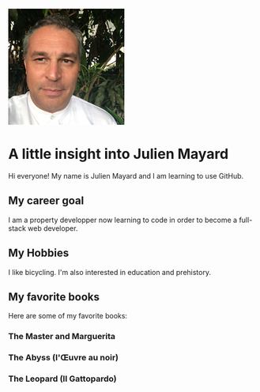 ![headshot](IMG_0325.JPG)
# A little insight into Julien Mayard
Hi everyone! My name is Julien Mayard and I am learning to use GitHub.

## My career goal
I am a property developper now learning to code in order to become a full-stack web developer.

## My Hobbies
I like bicycling. I'm also interested in education and prehistory.

## My favorite books
Here are some of my favorite books:
### The Master and Marguerita
### The Abyss (l'Œuvre au noir)
### The Leopard (Il Gattopardo)
